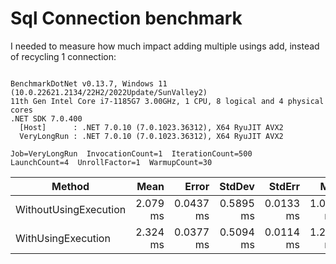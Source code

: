 ﻿# Sql Connection benchmark

I needed to measure how much impact adding multiple usings add, instead of recycling 1 connection:

```

BenchmarkDotNet v0.13.7, Windows 11 (10.0.22621.2134/22H2/2022Update/SunValley2)
11th Gen Intel Core i7-1185G7 3.00GHz, 1 CPU, 8 logical and 4 physical cores
.NET SDK 7.0.400
  [Host]      : .NET 7.0.10 (7.0.1023.36312), X64 RyuJIT AVX2
  VeryLongRun : .NET 7.0.10 (7.0.1023.36312), X64 RyuJIT AVX2

Job=VeryLongRun  InvocationCount=1  IterationCount=500  
LaunchCount=4  UnrollFactor=1  WarmupCount=30  

```
|                Method |     Mean |     Error |    StdDev |    StdErr |      Min |      Max |  Op/s | Allocated |
|---------------------- |---------:|----------:|----------:|----------:|---------:|---------:|------:|----------:|
| WithoutUsingExecution | 2.079 ms | 0.0437 ms | 0.5895 ms | 0.0133 ms | 1.066 ms | 4.028 ms | 481.1 |   6.25 KB |
|    WithUsingExecution | 2.324 ms | 0.0377 ms | 0.5094 ms | 0.0114 ms | 1.216 ms | 3.769 ms | 430.2 |   6.86 KB |
